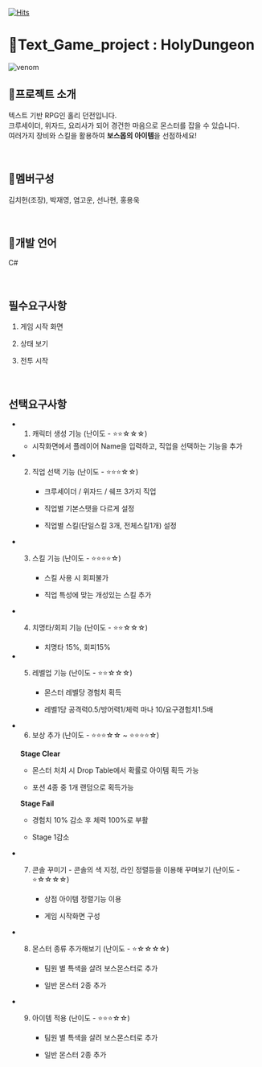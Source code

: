[![Hits](https://hits.seeyoufarm.com/api/count/incr/badge.svg?url=https%3A%2F%2Fgithub.com%2FchoneyKim%2FSpartaDungeon%2Fhit-counter&count_bg=%2379C83D&title_bg=%23555555&icon=&icon_color=%23E7E7E7&title=hits&edge_flat=false)](https://hits.seeyoufarm.com)

# :crown:Text_Game_project : HolyDungeon
![venom](https://capsule-render.vercel.app/api?type=venom&height=200&text=Holy%20Dungeon.&fontSize=70&color=0:8871e5,100:b678c4&stroke=b678c4)



## :statue_of_liberty:프로젝트 소개
텍스트 기반 RPG인 홀리 던전입니다. <br>
크루세이더, 위자드, 요리사가 되어 경건한 마음으로 몬스터를 잡을 수 있습니다.
<br>
여러가지 장비와 스킬을 활용하여 **보스몹의 아이템**을 선점하세요!

<br>

## :hatching_chick:멤버구성
김치헌(조장), 박재영, 염고운, 선나현, 홍용욱

<br>

## :notebook_with_decorative_cover:개발 언어
C# 

<br>

## 필수요구사항

1. 게임 시작 화면

2. 상태 보기

3. 전투 시작

<br>

## 선택요구사항

- 1. 캐릭터 생성 기능 (난이도 - ⭐⭐☆☆☆)
    
    - 시작화면에서 플레이어 Name을 입력하고, 직업을 선택하는 기능을 추가
    
- 2. 직업 선택 기능 (난이도 - ⭐⭐⭐☆☆)
    
     - 크루세이더 / 위자드 / 쉐프  3가지 직업
    
     - 직업별 기본스탯을 다르게 설정
    
     - 직업별 스킬(단일스킬 3개, 전체스킬1개) 설정
    
- 3. 스킬 기능  (난이도 - ⭐⭐⭐⭐☆)
    
     - 스킬 사용 시 회피불가
    
     - 직업 특성에 맞는 개성있는 스킬 추가
    
- 4. 치명타/회피 기능  (난이도 - ⭐⭐☆☆☆)
    
     - 치명타 15%, 회피15%
    
- 5. 레벨업 기능  (난이도 - ⭐⭐☆☆☆)
    
     - 몬스터 레벨당 경험치 획득
    
     - 레벨1당  공격력0.5/방어력1/체력 마나 10/요구경험치1.5배
    
- 6. 보상 추가 (난이도 - ⭐⭐⭐☆☆ ~ ⭐⭐⭐⭐☆)
    
    **Stage Clear**
    
     - 몬스터 처치 시 Drop Table에서 확률로 아이템 획득 가능
    
     - 포션 4종 중 1개 랜덤으로 획득가능
    
    **Stage Fail**
    
     - 경험치 10% 감소 후 체력 100%로 부활
    
     - Stage 1감소
    
- 7. 콘솔 꾸미기 -  콘솔의 색 지정, 라인 정렬등을 이용해 꾸며보기 (난이도 - ⭐☆☆☆☆)
    
     - 상점 아이템 정렬기능 이용
    
     - 게임 시작화면 구성
    
- 8. 몬스터 종류 추가해보기 (난이도 - ⭐☆☆☆☆)
    
     - 팀원 별 특색을 살려 보스몬스터로 추가
    
     - 일반 몬스터 2종 추가
    
- 9. 아이템 적용  (난이도 - ⭐⭐⭐☆☆)
    
     - 팀원 별 특색을 살려 보스몬스터로 추가
    
     - 일반 몬스터 2종 추가
